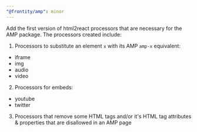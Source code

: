 ```yaml
---
"@frontity/amp": minor
---
```


Add the first version of html2react processors that are necessary for the AMP
package. The processors created include:

1. Processors to substitute an element `x` with its AMP `amp-x` equivalent:

- iframe
- img
- audio
- video

2. Processors for embeds:

- youtube
- twitter

3. Processors that remove some HTML tags and/or it's HTML tag attributes & properties
   that are disallowed in an AMP page
